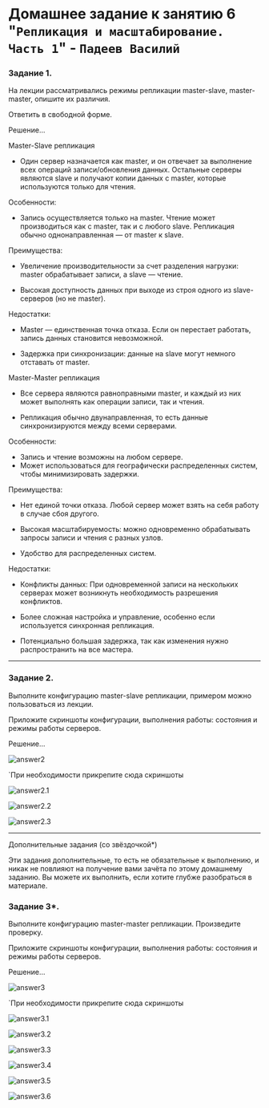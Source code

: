 # Домашнее задание к занятию 6 "`Репликация и масштабирование. Часть 1`" - `Падеев Василий`


   
### Задание 1. 


На лекции рассматривались режимы репликации master-slave, master-master, опишите их различия.

Ответить в свободной форме.

Решение...

Master-Slave репликация

- Один сервер назначается как master, и он отвечает за выполнение всех операций записи/обновления данных.
Остальные серверы являются slave и получают копии данных с master, которые используются только для чтения.

Особенности:

- Запись осуществляется только на master.
Чтение может производиться как с master, так и с любого slave.
Репликация обычно однонаправленная — от master к slave.

Преимущества:

- Увеличение производительности за счет разделения нагрузки: master обрабатывает записи, а slave — чтение.

- Высокая доступность данных при выходе из строя одного из slave-серверов (но не master).

Недостатки:

- Master — единственная точка отказа. Если он перестает работать, запись данных становится невозможной.

- Задержка при синхронизации: данные на slave могут немного отставать от master.


Master-Master репликация

- Все сервера являются равноправными master, и каждый из них может выполнять как операции записи, так и чтения.

- Репликация обычно двунаправленная, то есть данные синхронизируются между всеми серверами.

Особенности:

- Запись и чтение возможны на любом сервере.
- Может использоваться для географически распределенных систем, чтобы минимизировать задержки.

Преимущества:

- Нет единой точки отказа. Любой сервер может взять на себя работу в случае сбоя другого.

- Высокая масштабируемость: можно одновременно обрабатывать запросы записи и чтения с разных узлов.

- Удобство для распределенных систем.

Недостатки:

- Конфликты данных: При одновременной записи на нескольких серверах может возникнуть необходимость разрешения конфликтов.

- Более сложная настройка и управление, особенно если используется синхронная репликация.

- Потенциально большая задержка, так как изменения нужно распространить на все мастера.

---

### Задание 2. 


Выполните конфигурацию master-slave репликации, примером можно пользоваться из лекции.

Приложите скриншоты конфигурации, выполнения работы: состояния и режимы работы серверов.

Решение...


![answer2](https://github.com/Vasiliy-Ser/SQL_M-M-M_11.6/blob/04e80b5aa4cb49b59ca0e6972bb843df63b5618d/docker/SQL-master-slave/docker-compose-sql.yml)

 
`При необходимости прикрепитe сюда скриншоты

![answer2.1](https://github.com/Vasiliy-Ser/SQL_M-M-M_11.6/blob/48e471c17ffa03b0b5f15cf0e6a5f041eafac58c/img/answer11.6.21.png)

![answer2.2](https://github.com/Vasiliy-Ser/SQL_M-M-M_11.6/blob/48e471c17ffa03b0b5f15cf0e6a5f041eafac58c/img/answer11.6.22.png)

![answer2.3](https://github.com/Vasiliy-Ser/SQL_M-M-M_11.6/blob/48e471c17ffa03b0b5f15cf0e6a5f041eafac58c/img/answer11.6.23.png)


---


Дополнительные задания (со звёздочкой*)

Эти задания дополнительные, то есть не обязательные к выполнению, и никак не повлияют на получение вами зачёта по этому домашнему заданию. Вы можете их выполнить, если хотите глубже разобраться в материале.

### Задание 3*. 


Выполните конфигурацию master-master репликации. Произведите проверку.

Приложите скриншоты конфигурации, выполнения работы: состояния и режимы работы серверов.


Решение...


![answer3](https://github.com/Vasiliy-Ser/SQL_M-M-M_11.6/blob/04e80b5aa4cb49b59ca0e6972bb843df63b5618d/docker/SQL-master-master/docker-compose-m-m.yml)



`При необходимости прикрепитe сюда скриншоты

![answer3.1](https://github.com/Vasiliy-Ser/SQL_M-M-M_11.6/blob/48e471c17ffa03b0b5f15cf0e6a5f041eafac58c/img/answer11.6.31.png)

![answer3.2](https://github.com/Vasiliy-Ser/SQL_M-M-M_11.6/blob/48e471c17ffa03b0b5f15cf0e6a5f041eafac58c/img/answer11.6.32.png)

![answer3.3](https://github.com/Vasiliy-Ser/SQL_M-M-M_11.6/blob/48e471c17ffa03b0b5f15cf0e6a5f041eafac58c/img/answer11.6.33.png)

![answer3.4](https://github.com/Vasiliy-Ser/SQL_M-M-M_11.6/blob/48e471c17ffa03b0b5f15cf0e6a5f041eafac58c/img/answer11.6.34.png)

![answer3.5](https://github.com/Vasiliy-Ser/SQL_M-M-M_11.6/blob/48e471c17ffa03b0b5f15cf0e6a5f041eafac58c/img/answer11.6.35.png)

![answer3.6](https://github.com/Vasiliy-Ser/SQL_M-M-M_11.6/blob/48e471c17ffa03b0b5f15cf0e6a5f041eafac58c/img/answer11.6.36.png)


 
